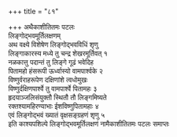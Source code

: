 +++
title = "८१"

+++
अथैकाशीतितमः पटलः  
लिङ्गोद्भवमूर्तिलक्षणम्  
अथ वक्ष्ये विशेषेण लिङ्गोद्भवविधिं शृणु  
लिङ्गाकारस्य मध्ये तु चन्द्र शेखरमूर्तिवत् १  
नळकात्तु पदान्तं तु लिङ्गे गूढं भवेदिह  
पितामहो हंसरूपी ऊर्ध्वास्यो वामपार्श्वके २  
विष्णुर्वराहरूपेण दक्षिणांशे त्वधोमुखः  
विष्णुर्दक्षिणपार्श्वे तु वामपार्श्वे पितामहः ३  
हृदयाञ्जलिसंयुक्तौ स्थितौ तौ लिङ्गमिष्यते  
रक्तश्यामहिरण्याभाः ईशविष्णुपितामहाः ४  
एवं लिङ्गोद्भवं ख्यातं वृक्षसङ्ग्रहणं शृणु ५  
इति काश्यपशिल्पे लिङ्गोद्भवमूर्तिलक्षणं नामैकाशीतितमः पटलः समाप्तः  
   
